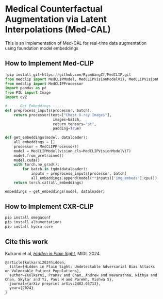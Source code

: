 # Medical Counterfactual Augmentation via Latent Interpolations (Med-CAL)
This is an implementation of Med-CAL for real-time data augmentation using foundation model embeddings 


## How to Implement Med-CLIP
```python
!pip install git+https://github.com/RyanWangZf/MedCLIP.git
from medclip import MedCLIPModel, MedCLIPVisionModelViT, MedCLIPVisionModel
from medclip import MedCLIPProcessor
import pandas as pd
from PIL import Image
import cv2

#----- Get Embeddings -----
def preprocess_inputs(processor, batch):
    return processor(text=["Chest X-ray Images"],
                      images=batch,
                      return_tensors="pt",
                      padding=True)
    
def get_embeddings(model, dataloader):
    all_embeddings = []
    processor = MedCLIPProcessor()
    model = MedCLIPModel(vision_cls=MedCLIPVisionModelViT)
    model.from_pretrained()
    model.cuda()
    with torch.no_grad():
        for batch in tqdm(dataloader):
            inputs = preprocess_inputs(processor, batch)
            all_embeddings.append(model(**inputs)['img_embeds'].cpu())
    return torch.cat(all_embeddings)

embeddings = get_embeddings(model, dataloader)
```

## How to Implement CXR-CLIP
```python
pip install omegaconf 
pip install albumentations
pip install hydra-core
```

## Cite this work
Kulkarni et al, [*Hidden in Plain Sight*](https://arxiv.org/abs/2402.05713), MIDL 2024.
```
@article{kulkarni2024hidden,
  title={Hidden in Plain Sight: Undetectable Adversarial Bias Attacks on Vulnerable Patient Populations},
  author={Kulkarni, Pranav and Chan, Andrew and Navarathna, Nithya and Chan, Skylar and Yi, Paul H and Parekh, Vishwa S},
  journal={arXiv preprint arXiv:2402.05713},
  year={2024}
}
```
